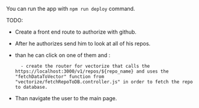 You can run the app with `npm run deploy` command.

TODO: 

- Create a front end route to authorize with github.
- After he authorizes send him to look at all of his repos.
- than he can click on one of them and : 

        - create the router for vectorize that calls the https://localhost:3000/v1/repos/${repo_name} and uses the "fetchDataToVector" function from "vectorize/fetchRepoToDB.controller.js" in order to fetch the repo to database.

- Than navigate the user to the main page.